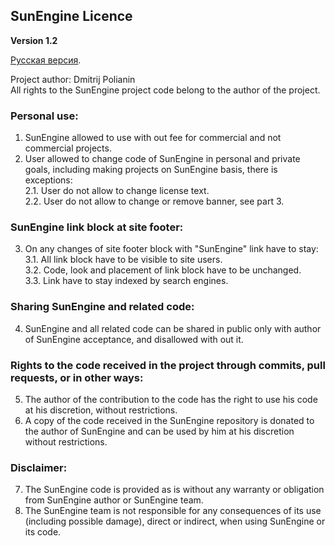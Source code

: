 ## SunEngine Licence
**Version 1.2**  
  
[Русская версия](LICENSE.RU.md).  
  
Project author: Dmitrij Polianin  
All rights to the SunEngine project code belong to the author of the project.  
### Personal use:
1. SunEngine allowed to use with out fee for commercial and not commercial projects.
2. User allowed to change code of SunEngine in personal and private goals, including making projects on SunEngine basis, there is exceptions:  
  2.1. User do not allow to change license text.  
  2.2. User do not allow to change or remove banner, see part 3.  
### SunEngine link block at site footer:
3. On any changes of site footer block with "SunEngine" link have to stay:  
  3.1. All link block have to be visible to site users.  
  3.2. Code, look and placement of link block have to be unchanged.   
  3.3. Link have to stay indexed by search engines.   
### Sharing SunEngine and related code:
4. SunEngine and all related code can be shared in public only with author of SunEngine acceptance, and disallowed with out it.
### Rights to the code received in the project through commits, pull requests, or in other ways:
5. The author of the contribution to the code has the right to use his code at his discretion, without restrictions.
6. A copy of the code received in the SunEngine repository is donated to the author of SunEngine and can be used by him at his discretion without restrictions.
### Disclaimer:
7. The SunEngine code is provided as is without any warranty or obligation from SunEngine author or SunEngine team.
8. The SunEngine team is not responsible for any consequences of its use (including possible damage), direct or indirect, when using SunEngine or its code.

 
